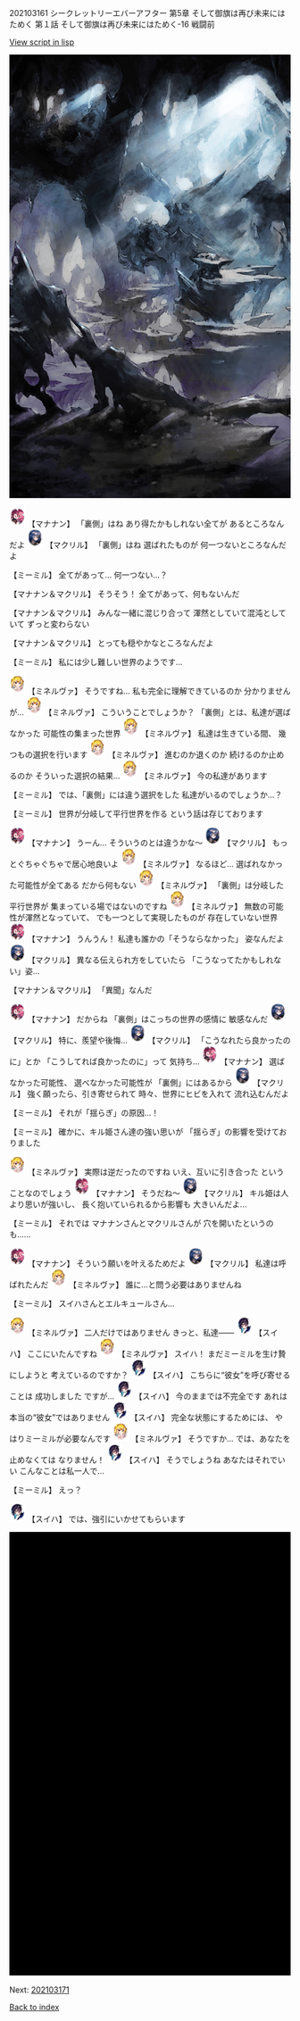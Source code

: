 202103161 シークレットリーエバーアフター 第5章 そして御旗は再び未来にはためく 第１話 そして御旗は再び未来にはためく-16 戦闘前

[View script in lisp](../scripts/202103161.txt)

![101_cave.png](../images/backgrounds/101_cave.png)

<img src="../images/units/6504011.png" alt="6504011.png" height="34"/>
【マナナン】
「裏側」はね
あり得たかもしれない全てが
あるところなんだよ

<img src="../images/units/6603811.png" alt="6603811.png" height="34"/>
【マクリル】
「裏側」はね
選ばれたものが
何一つないところなんだよ

【ミーミル】
全てがあって…
何一つない…？

【マナナン＆マクリル】
そうそう！
全てがあって、何もないんだ

【マナナン＆マクリル】
みんな一緒に混じり合って
渾然としていて混沌としていて
ずっと変わらない

【マナナン＆マクリル】
とっても穏やかなところなんだよ

【ミーミル】
私には少し難しい世界のようです…

<img src="../images/units/302511.png" alt="302511.png" height="34"/>
【ミネルヴァ】
そうですね…
私も完全に理解できているのか
分かりませんが…

<img src="../images/units/302511.png" alt="302511.png" height="34"/>
【ミネルヴァ】
こういうことでしょうか？
「裏側」とは、私達が選ばなかった
可能性の集まった世界

<img src="../images/units/302511.png" alt="302511.png" height="34"/>
【ミネルヴァ】
私達は生きている間、
幾つもの選択を行います

<img src="../images/units/302511.png" alt="302511.png" height="34"/>
【ミネルヴァ】
進むのか退くのか
続けるのか止めるのか
そういった選択の結果…

<img src="../images/units/302511.png" alt="302511.png" height="34"/>
【ミネルヴァ】
今の私達があります

【ミーミル】
では、「裏側」には違う選択をした
私達がいるのでしょうか…？

【ミーミル】
世界が分岐して平行世界を作る
という話は存じております

<img src="../images/units/6504011.png" alt="6504011.png" height="34"/>
【マナナン】
うーん…
そういうのとは違うかな～

<img src="../images/units/6603811.png" alt="6603811.png" height="34"/>
【マクリル】
もっとぐちゃぐちゃで居心地良いよ

<img src="../images/units/302511.png" alt="302511.png" height="34"/>
【ミネルヴァ】
なるほど…
選ばれなかった可能性が全てある
だから何もない

<img src="../images/units/302511.png" alt="302511.png" height="34"/>
【ミネルヴァ】
「裏側」は分岐した平行世界が
集まっている場ではないのですね

<img src="../images/units/302511.png" alt="302511.png" height="34"/>
【ミネルヴァ】
無数の可能性が渾然となっていて、
でも一つとして実現したものが
存在していない世界

<img src="../images/units/6504011.png" alt="6504011.png" height="34"/>
【マナナン】
うんうん！
私達も誰かの「そうならなかった」
姿なんだよ

<img src="../images/units/6603811.png" alt="6603811.png" height="34"/>
【マクリル】
異なる伝えられ方をしていたら
「こうなってたかもしれない」姿…

【マナナン＆マクリル】
「異聞」なんだ

<img src="../images/units/6504011.png" alt="6504011.png" height="34"/>
【マナナン】
だからね
「裏側」はこっちの世界の感情に
敏感なんだ

<img src="../images/units/6603811.png" alt="6603811.png" height="34"/>
【マクリル】
特に、羨望や後悔…

<img src="../images/units/6603811.png" alt="6603811.png" height="34"/>
【マクリル】
「こうなれたら良かったのに」とか
「こうしてれば良かったのに」って
気持ち…

<img src="../images/units/6504011.png" alt="6504011.png" height="34"/>
【マナナン】
選ばなかった可能性、
選べなかった可能性が
「裏側」にはあるから

<img src="../images/units/6603811.png" alt="6603811.png" height="34"/>
【マクリル】
強く願ったら、引き寄せられて
時々、世界にヒビを入れて
流れ込むんだよ

【ミーミル】
それが「揺らぎ」の原因…！

【ミーミル】
確かに、キル姫さん達の強い思いが
「揺らぎ」の影響を受けておりました

<img src="../images/units/302511.png" alt="302511.png" height="34"/>
【ミネルヴァ】
実際は逆だったのですね
いえ、互いに引き合った
ということなのでしょう

<img src="../images/units/6504011.png" alt="6504011.png" height="34"/>
【マナナン】
そうだね～

<img src="../images/units/6603811.png" alt="6603811.png" height="34"/>
【マクリル】
キル姫は人より思いが強いし、
長く抱いていられるから影響も
大きいんだよ…

【ミーミル】
それでは
マナナンさんとマクリルさんが
穴を開いたというのも……

<img src="../images/units/6504011.png" alt="6504011.png" height="34"/>
【マナナン】
そういう願いを叶えるためだよ

<img src="../images/units/6603811.png" alt="6603811.png" height="34"/>
【マクリル】
私達は呼ばれたんだ

<img src="../images/units/302511.png" alt="302511.png" height="34"/>
【ミネルヴァ】
誰に…と問う必要はありませんね

【ミーミル】
スイハさんとエルキュールさん…

<img src="../images/units/302511.png" alt="302511.png" height="34"/>
【ミネルヴァ】
二人だけではありません
きっと、私達――

<img src="../images/units/3401711.png" alt="3401711.png" height="34"/>
【スイハ】
ここにいたんですね

<img src="../images/units/302511.png" alt="302511.png" height="34"/>
【ミネルヴァ】
スイハ！
まだミーミルを生け贄にしようと
考えているのですか？

<img src="../images/units/3401711.png" alt="3401711.png" height="34"/>
【スイハ】
こちらに“彼女”を呼び寄せることは
成功しました
ですが…

<img src="../images/units/3401711.png" alt="3401711.png" height="34"/>
【スイハ】
今のままでは不完全です
あれは本当の“彼女”ではありません

<img src="../images/units/3401711.png" alt="3401711.png" height="34"/>
【スイハ】
完全な状態にするためには、
やはりミーミルが必要なんです

<img src="../images/units/302511.png" alt="302511.png" height="34"/>
【ミネルヴァ】
そうですか…
では、あなたを止めなくては
なりません！

<img src="../images/units/3401711.png" alt="3401711.png" height="34"/>
【スイハ】
そうでしょうね
あなたはそれでいい
こんなことは私一人で…

【ミーミル】
えっ？

<img src="../images/units/3401711.png" alt="3401711.png" height="34"/>
【スイハ】
では、強引にいかせてもらいます

![bg_black.png](../images/backgrounds/bg_black.png)


Next: [202103171](202103171.md)

[Back to index](index.md)
